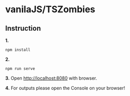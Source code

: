 ﻿# vanilaJS/TSZombies
## Instruction
**1.**
```shell script
npm install
```
**2.**
```shell script
npm run serve
```
**3.**
Open [http://localhost:8080](http://localhost:8080) with browser.

**4.**
For outputs please open the Console on your browser!
